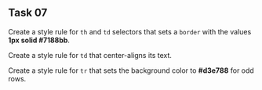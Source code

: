 ## Task 07
Create a style rule for `th` and `td` selectors that sets a `border` with the values **1px solid #7188bb**.

Create a style rule for `td` that center-aligns its text.

Create a style rule for `tr` that sets the background color to **#d3e788** for odd rows.